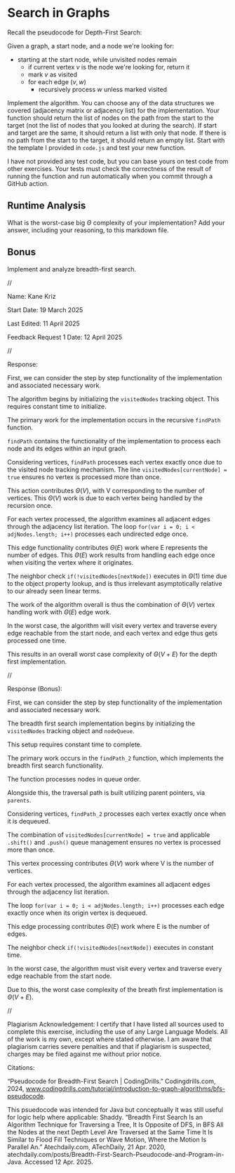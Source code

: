 # Search in Graphs

Recall the pseudocode for Depth-First Search:

Given a graph, a start node, and a node we're looking for:
- starting at the start node, while unvisited nodes remain
    - if current vertex $v$ is the node we're looking for, return it
    - mark $v$ as visited
    - for each edge $(v,w)$
        - recursively process $w$ unless marked visited

Implement the algorithm. You can choose any of the data structures we covered
(adjacency matrix or adjacency list) for the implementation. Your function
should return the list of nodes on the path from the start to the target (not
the list of nodes that you looked at during the search). If start and target are
the same, it should return a list with only that node. If there is no path from
the start to the target, it should return an empty list. Start with the template
I provided in `code.js` and test your new function.

I have not provided any test code, but you can base yours on test code from
other exercises. Your tests must check the correctness of the result of running
the function and run automatically when you commit through a GitHub action.

## Runtime Analysis

What is the worst-case big $\Theta$ complexity of your implementation? Add your
answer, including your reasoning, to this markdown file.

## Bonus

Implement and analyze breadth-first search.


//


Name: Kane Kriz

Start Date: 19 March 2025

Last Edited: 11 April 2025

Feedback Request 1 Date: 12 April 2025


//


Response: 


First, we can consider the step by step functionality of the implementation and associated necessary work.

The algorithm begins by initializing the `visitedNodes` tracking object.
This requires constant time to initialize.

The primary work for the implementation occurs in the recursive `findPath` function.

`findPath` contains the functionality of the implementation to process each node and its edges within an input graoh.

Considering vertices, `findPath` processes each vertex exactly once due to the visited node tracking mechanism.
The line `visitedNodes[currentNode] = true` ensures no vertex is processed more than once.

This action contributes $Θ(V)$, with V corresponding to the number of vertices.
This $Θ(V)$ work is due to each vertex being handled by the recursion once.

For each vertex processed, the algorithm examines all adjacent edges through the adjacency list iteration.
The loop `for(var i = 0; i < adjNodes.length; i++)` processes each undirected edge once.

This edge functionality contributes $Θ(E)$ work where E represents the number of edges.
This $Θ(E)$ work results from handling each edge once when visiting the vertex where it originates.
 
The neighbor check `if(!visitedNodes[nextNode])` executes in $Θ(1)$ time due to the object property lookup, and is thus irrelevant asymptotically relative to our already seen linear terms.

The work of the algorithm overall is thus the combination of $Θ(V)$ vertex handling work with $Θ(E)$ edge work.

In the worst case, the algorithm will visit every vertex and traverse every edge reachable from the start node, and each vertex and edge thus gets processed one time.

This results in an overall worst case complexity of $Θ(V + E)$ for the depth first implementation.



//



Response (Bonus):


First, we can consider the step by step functionality of the implementation and associated necessary work.

The breadth first search implementation begins by initializing the `visitedNodes` tracking object and `nodeQueue`.

This setup requires constant time to complete.

The primary work occurs in the `findPath_2` function, which implements the breadth first search functionality. 

The function processes nodes in queue order.

Alongside this, the traversal path is built utilizing parent pointers, via `parents`.

Considering vertices, `findPath_2` processes each vertex exactly once when it is dequeued.

The combination of `visitedNodes[currentNode] = true` and applicable `.shift()` and `.push()` queue management ensures no vertex is processed more than once. 

This vertex processing contributes $Θ(V)$ work where V is the number of vertices.

For each vertex processed, the algorithm examines all adjacent edges through the adjacency list iteration.

The loop `for(var i = 0; i < adjNodes.length; i++)` processes each edge exactly once when its origin vertex is dequeued.

This edge processing contributes $Θ(E)$ work where E is the number of edges.

The neighbor check `if(!visitedNodes[nextNode])` executes in constant time.

In the worst case, the algorithm must visit every vertex and traverse every edge reachable from the start node.

Due to this, the worst case complexity of the breath first implementation is $Θ(V + E)$.





//



Plagiarism Acknowledgement: I certify that I have listed all sources used to complete this exercise, including the use of any Large Language Models. All of the work is my own, except where stated otherwise. I am aware that plagiarism carries severe penalties and that if plagiarism is suspected, charges may be filed against me without prior notice.


Citations:

“Pseudocode for Breadth-First Search | CodingDrills.” Codingdrills.com, 2024, www.codingdrills.com/tutorial/introduction-to-graph-algorithms/bfs-pseudocode.

This psuedocode was intended for Java but conceptually it was still useful for logic help where applicable:
Shaddy. “Breadth First Search Is an Algorithm Technique for Traversing a Tree, It Is Opposite of DFS, in BFS All the Nodes at the next Depth Level Are Traversed at the Same Time It Is Similar to Flood Fill Techniques or Wave Motion, Where the Motion Is Parallel An.” Atechdaily.com, ATechDaily, 21 Apr. 2020, atechdaily.com/posts/Breadth-First-Search-Pseudocode-and-Program-in-Java. Accessed 12 Apr. 2025.
